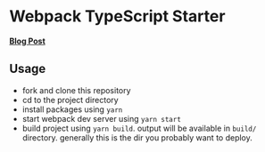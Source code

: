 # Webpack TypeScript Starter

[**Blog Post**](https://abdus.net/blog/2021/typescript-webpack-setup-with-css-modules/)

## Usage

- fork and clone this repository
- cd to the project directory
- install packages using `yarn`
- start webpack dev server using `yarn start`
- build project using `yarn build`. output will be available in `build/`
  directory. generally this is the dir you probably want to deploy.

